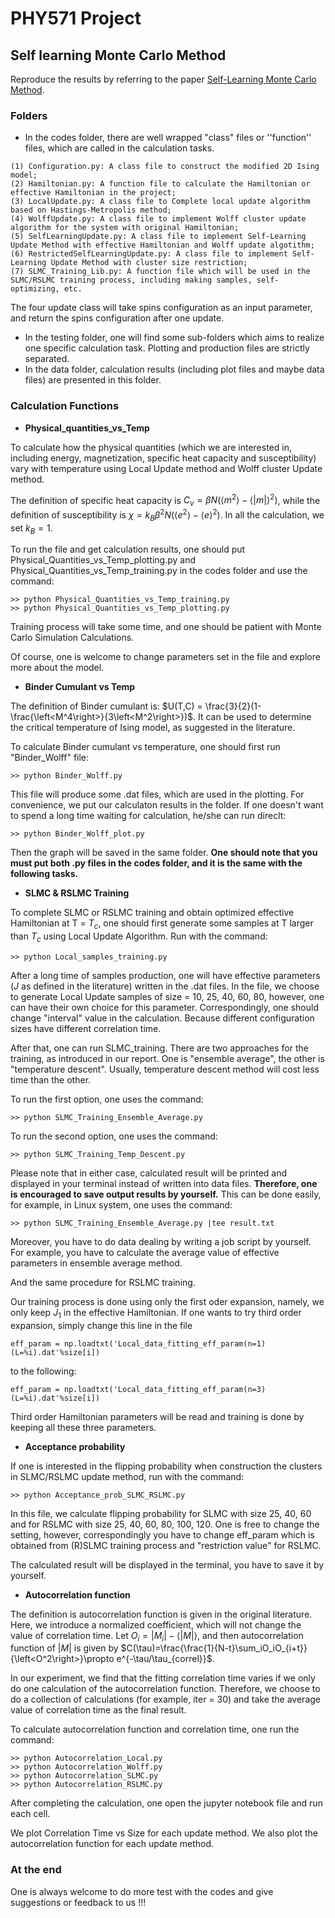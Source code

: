 # PHY571 Project

## Self learning Monte Carlo Method

Reproduce the results by referring to the paper  [Self-Learning Monte Carlo Method](https://arxiv.org/abs/1610.03137).

###  Folders

* In the codes folder, there are well wrapped "class" files or ''function'' files, which are called in the calculation tasks.

```
(1) Configuration.py: A class file to construct the modified 2D Ising model;
(2) Hamiltonian.py: A function file to calculate the Hamiltonian or effective Hamiltonian in the project;
(3) LocalUpdate.py: A class file to Complete local update algorithm based on Hastings-Metropolis method;
(4) WolffUpdate.py: A class file to implement Wolff cluster update algorithm for the system with original Hamiltonian;
(5) SelfLearningUpdate.py: A class file to implement Self-Learning Update Method with effective Hamiltonian and Wolff update algotithm;
(6) RestrictedSelfLearningUpdate.py: A class file to implement Self-Learning Update Method with cluster size restriction;
(7) SLMC_Training_Lib.py: A function file which will be used in the SLMC/RSLMC training process, including making samples, self-optimizing, etc.
```

The four update class will take spins configuration as an input parameter, and return the spins configuration after one update.

* In the testing folder, one will find some sub-folders which aims to realize one specific calculation task. Plotting and production files are strictly separated.
* In the data folder, calculation results (including plot files and maybe data files) are presented in this folder.

### Calculation Functions

* **Physical_quantities_vs_Temp**

To calculate how the physical quantities (which we are interested in, including energy, magnetization, specific heat capacity and susceptibility) vary with temperature using Local Update method and Wolff cluster Update method.  

The definition of specific heat capacity is $C_v = \beta N(\left<m^2\right>-\left<|m|\right>^2)$, while the definition of susceptibility is $\chi = k_B \beta^2 N(\left<e^2\right>-\left<e\right>^2)$. In all the calculation, we set $k_B = 1$.

To run the file and get calculation results, one should put Physical_Quantities_vs_Temp_plotting.py and Physical_Quantities_vs_Temp_training.py in the codes folder and use the command:

```
>> python Physical_Quantities_vs_Temp_training.py
>> python Physical_Quantities_vs_Temp_plotting.py
```

Training process will take some time, and one should be patient with Monte Carlo Simulation Calculations.

Of course, one is welcome to change parameters set in the file and explore more about the model.

* **Binder Cumulant vs Temp**

The definition of Binder cumulant is: $U(T,C) = \frac{3}{2}(1-\frac{\left<M^4\right>}{3\left<M^2\right>})$. It can be used to determine the critical temperature of Ising model, as suggested in the literature.

To calculate Binder cumulant vs temperature, one should first run "Binder_Wolff" file:

```
>> python Binder_Wolff.py
```

This file will produce some .dat files, which are used in the plotting. For convenience, we put our calculaton results in the folder. If one doesn't want to spend a long time waiting for calculation, he/she can run direclt:

```
>> python Binder_Wolff_plot.py
```

Then the graph will be saved in the same folder. **One should note that you must put both .py files in the codes folder, and it is the same with the following tasks.**

* **SLMC & RSLMC Training**

To complete SLMC or RSLMC training and obtain optimized effective Hamiltonian at T = $T_c$, one should first generate some samples at T larger than $T_c$ using Local Update Algorithm. Run with the command:

```
>> python Local_samples_training.py
```

After a long time of samples production, one will have effective parameters ($J$ as defined in the literature) written in the .dat files. In the file, we choose to generate Local Update samples of size = 10, 25, 40, 60, 80, however, one can have their own choice for this parameter. Correspondingly, one should change "interval" value in the calculation. Because different configuration sizes have different correlation time. 

After that, one can run SLMC_training. There are two approaches for the training, as introduced in our report. One is "ensemble average", the other is "temperature descent". Usually, temperature descent method will cost less time than the other.

To run the first option, one uses the command:

```
>> python SLMC_Training_Ensemble_Average.py
```

To run the second option, one uses the command:

```
>> python SLMC_Training_Temp_Descent.py
```

Please note that in either case, calculated result will be printed and displayed in your terminal instead of written into data files. **Therefore, one is encouraged to save output results by yourself.** This can be done easily, for example, in Linux system, one uses the command:

```
>> python SLMC_Training_Ensemble_Average.py |tee result.txt
```

Moreover, you have to do data dealing by writing a job script by yourself. For example, you have to calculate the average value of effective parameters in ensemble average method.

And the same procedure for RSLMC training.

Our training process is done using only the first oder expansion, namely, we only keep $J_1$ in the effective Hamiltonian. If one wants to try third order expansion, simply change this line in the file

```
eff_param = np.loadtxt('Local_data_fitting_eff_param(n=1)(L=%i).dat'%size[i])
```

to the following:

```
eff_param = np.loadtxt('Local_data_fitting_eff_param(n=3)(L=%i).dat'%size[i])
```

Third order Hamiltonian parameters will be read and training is done by keeping all these three parameters.

* **Acceptance probability**

If one is interested in the flipping probability when construction the clusters in SLMC/RSLMC update method, run with the command:

```
>> python Acceptance_prob_SLMC_RSLMC.py
```

In this file, we calculate flipping probability for SLMC with size 25, 40, 60 and for RSLMC with size 25, 40, 60, 80, 100, 120. One is free to change the setting, however, correspondingly you have to change eff_param which is obtained from (R)SLMC training process and "restriction value" for RSLMC.

The calculated result will be displayed in the terminal, you have to save it by yourself.

* **Autocorrelation function**

The definition is autocorrelation function is given in the original literature. Here, we introduce a normalized coefficient, which will not change the value of correlation time. Let $O_i = |M_i|-\left<|M|\right>$, and then autocorrelation function of $|M|$ is given by $C(\tau)=\frac{\frac{1}{N-t}\sum_iO_iO_{i+t}}{\left<O^2\right>}\propto e^{-\tau/\tau_{correl}}$.

In our experiment, we find that the fitting correlation time varies if we only do one calculation of the autocorrelation function. Therefore, we choose to do a collection of calculations (for example, iter = 30) and take the average value of correlation time as the final result. 

To calculate autocorrelation function and correlation time, one run the command:

```
>> python Autocorrelation_Local.py
>> python Autocorrelation_Wolff.py
>> python Autocorrelation_SLMC.py
>> python Autocorrelation_RSLMC.py
```

After completing the calculation, one open the jupyter notebook file and run each cell. 

We plot Correlation Time vs Size for each update method. We also plot the autocorrelation function for each update method.

### At the end

One is always welcome to do more test with the codes and give suggestions or feedback to us !!!
